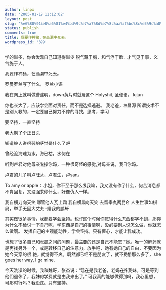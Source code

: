 ```yaml
---
author: linpx
date: '2005-01-19 11:12:02'
layout: post
slug: '%e6%88%91%e8%a6%81%e4%bd%9c%e7%a7%8d%e7%8c%aa%ef%bc%8c%e5%9c%a8%e9%ab%98%e6%bd%ae%e4%b8%ad%e6%ad%bb%e5%8e%bb%e3%80%82'
status: publish
comments: true
title: 我要作种猪，在高潮中死去。
wordpress_id: '399'
---
```


学的越多，你会发现自己知道得越少 锐气藏于胸，和气浮于脸，才气见于事，义气施于人。

我要作种猪，在高潮中死去。

罗曼罗兰写了什么。 罗兰小语

我在网上就叫做曹建明，down黄片时就用这个 Holyshit, 圣便便， lujun

你也长大了，应该学会面对责任，而不是选择逃避。 我老爸，林昌源 所谓技术不是别人教的，一定要自己努力不停的寻找，思考，学习

要坚持，一直坚持

  
老大剃了个正日头

知道被人说很弱的感觉是什么了吧

曾经沧海难为水，海已枯，水何在

听到卢君对他母亲说操你妈，一种很奇怪的感觉,对母亲说，我日你妈。

卢君的儿子叫卢旺达，卢君生，卢san。

To amy or apple： 小姐，你不至于那么恨我嘛，我又没有作了什么，何苦消息都不肯回复，又没强求你什么，好像仇人一样。

我自横刀向天笑 哪管他人瓦上霜 我自横屌向天笑 去留睾丸两昆仑 人生世事如棋局，举手无回大丈夫 -赠我的鹏轩

其实做很多事情，我都要学会坚持。也许这个时候你觉得什么东西都学不到，那你为什么不检讨一下自己呢，学东西是自己的事情啊，没必要别人说怎么做，你就怎么做啊。
发挥自己的主观能动性，学会坚持。只有恒心，才能让我成功。

  
  
  
也想了很多自己和张晨之间的问题，最主要的还是自己不能忘了她。唯一的解药就是再找另外一个，或是转移自己的注意力。放手吧，她有她自己的自由，不要因为她今天穿的很
艳，就觉得不爽。既然都已经不是朋友了，就不要想那么多了，she goes her way, I go mine.

  
今天洗澡的时候，我和魏哥，张杰说：“现在是我老爸，老妈在养我妹。可是等到他们退休了，我妹的学费就是由我来出了。”
可我真的能够做得到吗，我心里想，可那时行吗？我没底。只有坚持。

